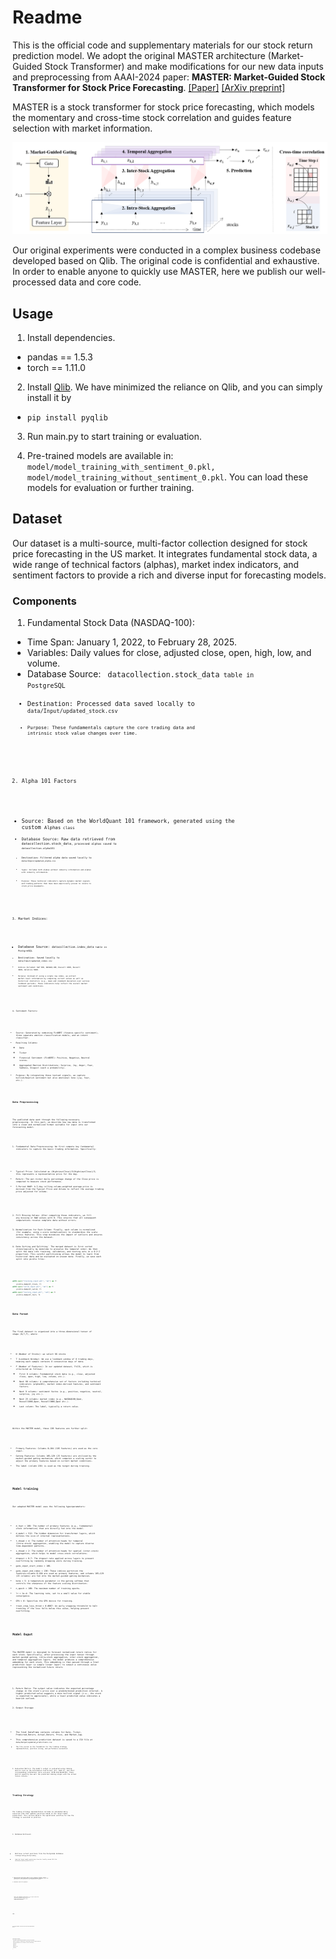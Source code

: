 # Readme 
This is the official code and supplementary materials for our stock return prediction model. We adopt the original MASTER architecture (Market-Guided Stock Transformer) and make modifications for our new data inputs and preprocessing from AAAI-2024 paper: **MASTER: Market-Guided Stock Transformer for Stock Price Forecasting**. [[Paper]](https://ojs.aaai.org/index.php/AAAI/article/view/27767)  [[ArXiv preprint]](https://arxiv.org/abs/2312.15235) 

MASTER is a stock transformer for stock price forecasting, which models the momentary and cross-time stock correlation and guides feature selection with market information.

![MASTER framework](framework.png)

Our original experiments were conducted in a complex business codebase developed based on Qlib. The original code is confidential and exhaustive. In order to enable anyone to quickly use MASTER, here we publish our well-processed data and core code. 

## Usage
1. Install dependencies.
- pandas == 1.5.3
- torch == 1.11.0

2. Install [Qlib](https://github.com/microsoft/qlib). We have minimized the reliance on Qlib, and you can simply install it by
- <code>pip install pyqlib </code>

3. Run main.py to start training or evaluation.

5. Pre-trained models are available in: <code> model/model_training_with_sentiment_0.pkl, model/model_training_without_sentiment_0.pkl</code>. You can load these models for evaluation or further training.

## Dataset
Our dataset is a multi-source, multi-factor collection designed for stock price forecasting in the US market. It integrates fundamental stock data, a wide range of technical factors (alphas), market index indicators, and sentiment factors to provide a rich and diverse input for forecasting models.

### Components
1. Fundamental Stock Data (NASDAQ-100):
- Time Span: January 1, 2022, to February 28, 2025.
- Variables: Daily values for close, adjusted close, open, high, low, and volume.
- Database Source: <code> datacollection.stock_data<code>  table in PostgreSQL
- Destination: Processed data saved locally to <code> data/Input/updated_stock.csv<code> 
- Purpose: These fundamentals capture the core trading data and intrinsic stock value changes over time.

2. Alpha 101 Factors
- Source: Based on the WorldQuant 101 framework, generated using the custom <code>Alphas<code> class
- Database Source: Raw data retrieved from <code>datacollection.stock_data<code>, processed alphas saved to <code>datacollection.alpha101<code>
- Destination: Filtered alpha data saved locally to <code>data/Input/updated_alpha.csv<code>
- Types: Includes both alphas without industry information and alphas with industry information.
- Purpose: These technical indicators capture dynamic market signals and trading patterns that have been empirically proven to relate to stock price movements.

3. Market Indices:
- Database Source: <code>datacollection.index_data<code> table in PostgreSQL
- Destination: Saved locally to <code>data/Input/updated_index.csv<code>
- Indices Included: S&P 500, NASDAQ-100, Russell 1000, Russell 3000, Wilshire 5000.
- Purpose: Instead of using a single raw index, we extract market-level information by computing current values as well as historical statistics (e.g., mean and standard deviation over various lookback periods). These indicators help reflect the overall market sentiment and conditions.

4. Sentiment Factors:
- Source: Generated by combining FinBERT (finance-specific sentiment), three separate emotion classification models, and an intent classifier.
- Resulting Columns:
    - Date
    - Ticker
    - Financial Sentiment (FinBERT): Positive, Negative, Neutral scores. 
    - Aggregated Emotion Distributions: Surprise, Joy, Anger, Fear, Sadness, Disgust (each a probability).
- Purpose: By integrating these textual signals, we capture bullish/bearish sentiment but also emotional tone (joy, fear, etc.).

### Data Preprocessing
The published data went through the following necessary preprocessing. In this part, we describe how raw data is transformed into a clean and normalized format suitable for input into our forecasting model.

1. Fundamental Data Preprocessing:
We first compute key fundamental indicators to capture the basic trading information. Specifically:
- Typical Price: Calculated as (High+Low+Close)/3(High+Low+Close)/3, this represents a representative price for the day.
- Return: The per-ticker daily percentage change of the Close price is computed to measure stock performance.
- 5-Period VWAP: A 5-day rolling volume-weighted average price is derived from the Typical Price and Volume to reflect the average trading price adjusted for volume.

2. Fill Missing Values:
After computing these indicators, we fill any missing or NaN values with 0. This ensures that all subsequent computations receive complete data without errors.

3. Normalization for Each Column:
Finally, each column is normalized (for example, using z-score normalization) to standardize the scale across features. This step minimizes the impact of outliers and ensures consistency across the dataset.

4. Data Sorting and Splitting：
The merged dataset is first sorted chronologically by datetime to preserve the temporal order. We then split the data into training, validation, and testing sets in a 6:2:2 proportion. This careful partitioning allows the model to learn from historical data and be evaluated on unseen data. Finally, we save each split into pickle files:

```python
with open("training_input.pkl", "wb") as f:
    pickle.dump(dl_train, f)
with open("valid_input.pkl", "wb") as f:
    pickle.dump(dl_valid, f)
with open("testing_input.pkl", "wb") as f:
    pickle.dump(dl_test, f)
```   

### Data Format
The final dataset is organized into a three-dimensional tensor of shape (N,T,F), where:
- N (Number of Stocks): we select 66 stocks 
- T (Lookback Window): We use a lookback window of 8 trading days, meaning each sample contains 8 consecutive days of data.
- F (Number of Features): In our updated dataset, F=131, which is structured as follows:
    - First 8 columns: Fundamental stock data (e.g., close, adjusted close, open, high, low, volume, etc.).
    - Next 88 columns: A comprehensive set of factors including technical indicators (alpha101), market index-derived features, and sentiment factors.
    - Next 9 columns: sentiment factos (e.g., positive, negative, neutral, surprise, joy etc.).
    - Next 25 columns: market index (e.g., NASDAQ100_Open, Russell1000_Open, Russell3000_Open etc.).
    - Last column: The label, typically a return value.
      
Within the MASTER model, these 130 features are further split:
- Primary Features: Columns 0–104 (105 features) are used as the core input.
- Gating Features: Columns 105–129 (25 features) are utilized by the market-guided gating mechanism, which computes a scaling vector to adjust the primary features based on current market conditions.
- The label (column 130) is used as the target during training.
  
## Model training
Our adapted MASTER model uses the following hyperparameters:
- d_feat = 106: The number of primary features (e.g., fundamental stock information) that are directly fed into the model.
- d_model = 512: The hidden dimension for transformer layers, which defines the size of internal representations.
- t_nhead = 4: The number of attention heads for temporal (intra-stock) aggregation, enabling the model to capture diverse time-dependent patterns.
- s_nhead = 2: The number of attention heads for spatial (inter-stock) aggregation, which helps to model cross-stock correlations.
- dropout = 0.7: The dropout rate applied across layers to prevent overfitting by randomly dropping units during training.
- gate_input_start_index = 106.
- gate_input_end_index = 130: These indices partition the features—columns 0–104 are used as primary features, and columns 105–129 (25 columns) are fed into the market-guided gating mechanism.
- beta = 5: A temperature parameter in the gating softmax that controls the sharpness of the feature scaling distribution.
- n_epoch = 100: The maximum number of training epochs.
- lr = 1e-4: The learning rate, set to a small value for stable convergence.
- GPU = 0: Specifies the GPU device for training.
- train_stop_loss_thred = 0.0007: An early stopping threshold to halt training if the loss falls below this value, helping prevent overfitting.

## Model Ouput 
The MASTER model is designed to forecast normalized return ratios for each stock. Specifically, after processing the input tensor through market-guided gating, intra-stock aggregation, inter-stock aggregation, and temporal aggregation layers, the model produces a comprehensive embedding for each stock. This embedding is then passed through a final prediction layer (a simple linear layer) to output a continuous value representing the normalized future return.

1. Return Ratio:
The output value indicates the expected percentage change in the stock’s price over a predetermined prediction interval. A higher predicted value suggests a more bullish signal (i.e., the stock is expected to appreciate), while a lower predicted value indicates a bearish outlook. 

2. Output Storage:
- The final DataFrame contains columns for Date, Ticker, Predicted_Return, Actual_Return, Price, and Market_Cap.
- This comprehensive prediction dataset is saved to a CSV file at <code>data/Output/updated_predictions.csv<code>
- The file serves as the foundation for the trading strategy implementation, position sizing, and performance evaluation

3. Evaluation Metrics:
The model’s output is evaluated using ranking metrics such as the Information Coefficient (IC), Rank IC, and their corresponding information ratio versions (ICIR and RankICIR). These metrics quantify how well the predicted ranking aligns with the actual future returns.

## Trading Strategy
The trading strategy implementation includes an automated daily execution plan that updates positions based on the latest model predictions. This section details the operational workflow for how the strategy is executed in practice.

1. Database Retrieval:
- Retrieve current positions from the PostgreSQL database <code>tradingstrategy.dailytrading<code>
- Load the latest model predictions from the locally stored CSV file <code>data/Output/updated_predictions.csv<code>

2. New Position Selection:
Base on the trading strategy, select stocks with long positions or short positions, and add these new positions to the portfolio with appropriate weights. 

3. Database and File Updates:
- Save the updated positions in a local CSV file <code>data/Output/Updated_Allocation.csv<code>
- Update the PostgreSQL database table <code>tradingstrategy.dailytrading<code>


## Cite
If you use the data or the code, you can cite the original MASTER work! :smile:
```latex
@inproceedings{li2024master,
  title={Master: Market-guided stock transformer for stock price forecasting},
  author={Li, Tong and Liu, Zhaoyang and Shen, Yanyan and Wang, Xue and Chen, Haokun and Huang, Sen},
  booktitle={Proceedings of the AAAI Conference on Artificial Intelligence},
  volume={38},
  number={1},
  pages={162--170},
  year={2024}
}
```


